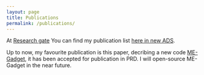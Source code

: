 ```yaml
---
layout: page
title: Publications
permalink: /publications/
---
```


At [Research gate](https://www.researchgate.net/profile/Jiajun_Zhang7)
You can find my publication list [here in new
ADS](https://ui.adsabs.harvard.edu/?bbbRedirect=1#/user/libraries/U6fP6P9yQNeZMnu2i9As3A).

Up to now, my favourite publication is this paper, decribing a new code [ME-Gadget](http://adsabs.harvard.edu/abs/2018arXiv181101519Z), it has been accepted for publication in PRD. I will open-source ME-Gadget in the near future.

